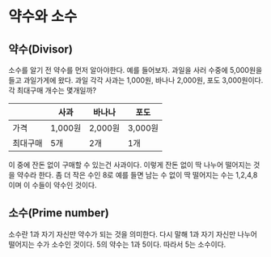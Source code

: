 # 약수와 소수

## 약수(Divisor)

소수를 알기 전 약수를 먼저 알아야한다.
예를 들어보자. 과일을 사러 수중에 5,000원을 들고 과일가게에 왔다.
과일 각각 사과는 1,000원, 바나나 2,000원, 포도 3,000원이다. 각 최대구매 개수는 몇개일까?

|          | 사과    | 바나나  | 포도    |
| -------- | ------- | ------- | ------- |
| 가격     | 1,000원 | 2,000원 | 3,000원 |
| 최대구매 | 5개     | 2개     | 1개     |

이 중에 잔돈 없이 구매할 수 있는건 사과이다. 이렇게 잔돈 없이 딱 나누어 떨어지는 것을 약수라 한다. 좀 더 작은 수인 8로 예를 들면 남는 수 없이 딱 떨어지는 수는 1,2,4,8이며 이 수들이 약수인 것이다.

## 소수(Prime number)

소수란 1과 자기 자신만 약수가 되는 것을 의미한다. 다시 말해 1과 자기 자신만 나누어 떨어지는 수가 소수인 것이다. 5의 약수는 1과 5이다. 따라서 5는 소수이다.
